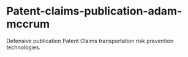 # Patent-claims-publication-adam-mccrum
Defensive publication Patent Claims transportation risk prevention technologies.
